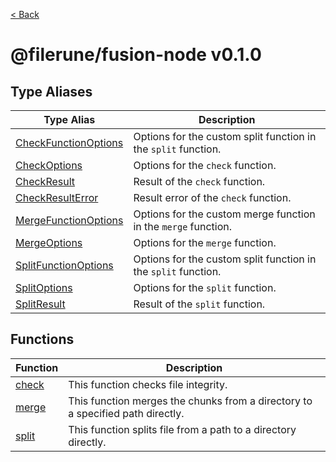 [< Back](./../../README.md)

# @filerune/fusion-node v0.1.0

## Type Aliases

| Type Alias | Description |
| ------ | ------ |
| [CheckFunctionOptions](type-aliases/CheckFunctionOptions.md) | Options for the custom split function in the `split` function. |
| [CheckOptions](type-aliases/CheckOptions.md) | Options for the `check` function. |
| [CheckResult](type-aliases/CheckResult.md) | Result of the `check` function. |
| [CheckResultError](type-aliases/CheckResultError.md) | Result error of the `check` function. |
| [MergeFunctionOptions](type-aliases/MergeFunctionOptions.md) | Options for the custom merge function in the `merge` function. |
| [MergeOptions](type-aliases/MergeOptions.md) | Options for the `merge` function. |
| [SplitFunctionOptions](type-aliases/SplitFunctionOptions.md) | Options for the custom split function in the `split` function. |
| [SplitOptions](type-aliases/SplitOptions.md) | Options for the `split` function. |
| [SplitResult](type-aliases/SplitResult.md) | Result of the `split` function. |

## Functions

| Function | Description |
| ------ | ------ |
| [check](functions/check.md) | This function checks file integrity. |
| [merge](functions/merge.md) | This function merges the chunks from a directory to a specified path directly. |
| [split](functions/split.md) | This function splits file from a path to a directory directly. |
